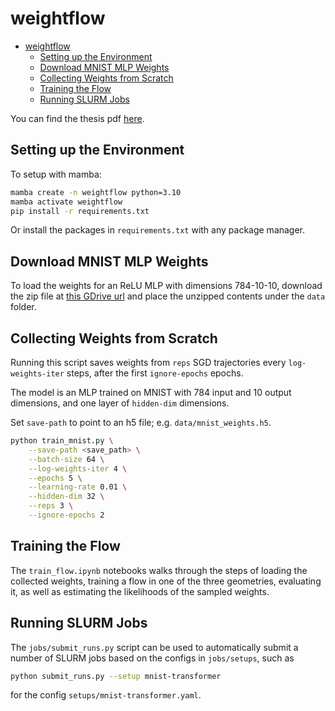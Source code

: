 # weightflow

- [weightflow](#weightflow)
  - [Setting up the Environment](#setting-up-the-environment)
  - [Download MNIST MLP Weights](#download-mnist-mlp-weights)
  - [Collecting Weights from Scratch](#collecting-weights-from-scratch)
  - [Training the Flow](#training-the-flow)
  - [Running SLURM Jobs](#running-slurm-jobs)

You can find the thesis pdf [here](https://erdogan.dev/thesis.pdf).

## Setting up the Environment 

To setup with mamba:

```bash
mamba create -n weightflow python=3.10
mamba activate weightflow
pip install -r requirements.txt
```

Or install the packages in `requirements.txt` with any package manager. 

## Download MNIST MLP Weights

To load the weights for an ReLU MLP with dimensions 784-10-10, download the zip file at [this GDrive url](https://drive.google.com/file/d/1w7K8Qt4-LyCES9XNuKfCUIKddJC2k0k9/view?usp=sharing) and place the unzipped contents under the `data` folder. 

## Collecting Weights from Scratch

Running this script saves weights from `reps` SGD trajectories every `log-weights-iter` steps, after the first `ignore-epochs` epochs. 

The model is an MLP trained on MNIST with 784 input and 10 output dimensions, and one layer of `hidden-dim` dimensions. 

Set `save-path` to point to an h5 file; e.g. `data/mnist_weights.h5`.

```bash
python train_mnist.py \
    --save-path <save_path> \
    --batch-size 64 \
    --log-weights-iter 4 \
    --epochs 5 \
    --learning-rate 0.01 \
    --hidden-dim 32 \
    --reps 3 \
    --ignore-epochs 2
```

## Training the Flow

The `train_flow.ipynb` notebooks walks through the steps of loading the collected weights, training a flow in one of the three geometries, evaluating it, as well as estimating the likelihoods of the sampled weights. 

## Running SLURM Jobs

The `jobs/submit_runs.py` script can be used to automatically submit a number of SLURM jobs based on the configs in `jobs/setups`, such as 
```bash
python submit_runs.py --setup mnist-transformer
```
for the config `setups/mnist-transformer.yaml`. 
